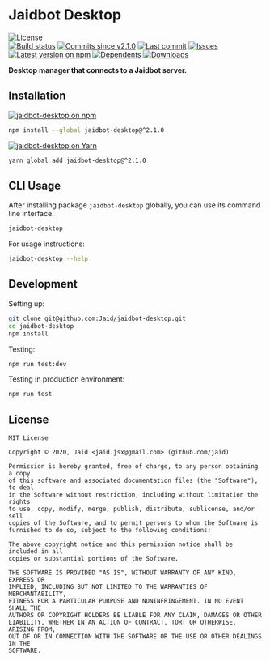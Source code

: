 # Jaidbot Desktop


<a href="https://raw.githubusercontent.com/Jaid/jaidbot-desktop/master/license.txt"><img src="https://img.shields.io/github/license/Jaid/jaidbot-desktop?style=flat-square" alt="License"/></a>  
<a href="https://actions-badge.atrox.dev/Jaid/jaidbot-desktop/goto"><img src="https://img.shields.io/endpoint.svg?style=flat-square&url=https%3A%2F%2Factions-badge.atrox.dev%2FJaid%2Fjaidbot-desktop%2Fbadge" alt="Build status"/></a> <a href="https://github.com/Jaid/jaidbot-desktop/commits"><img src="https://img.shields.io/github/commits-since/Jaid/jaidbot-desktop/v2.1.0?style=flat-square&logo=github" alt="Commits since v2.1.0"/></a> <a href="https://github.com/Jaid/jaidbot-desktop/commits"><img src="https://img.shields.io/github/last-commit/Jaid/jaidbot-desktop?style=flat-square&logo=github" alt="Last commit"/></a> <a href="https://github.com/Jaid/jaidbot-desktop/issues"><img src="https://img.shields.io/github/issues/Jaid/jaidbot-desktop?style=flat-square&logo=github" alt="Issues"/></a>  
<a href="https://npmjs.com/package/jaidbot-desktop"><img src="https://img.shields.io/npm/v/jaidbot-desktop?style=flat-square&logo=npm&label=latest%20version" alt="Latest version on npm"/></a> <a href="https://github.com/Jaid/jaidbot-desktop/network/dependents"><img src="https://img.shields.io/librariesio/dependents/npm/jaidbot-desktop?style=flat-square&logo=npm" alt="Dependents"/></a> <a href="https://npmjs.com/package/jaidbot-desktop"><img src="https://img.shields.io/npm/dm/jaidbot-desktop?style=flat-square&logo=npm" alt="Downloads"/></a>

**Desktop manager that connects to a Jaidbot server.**















## Installation
<a href="https://npmjs.com/package/jaidbot-desktop"><img src="https://img.shields.io/badge/npm-jaidbot--desktop-C23039?style=flat-square&logo=npm" alt="jaidbot-desktop on npm"/></a>
```bash
npm install --global jaidbot-desktop@^2.1.0
```
<a href="https://yarnpkg.com/package/jaidbot-desktop"><img src="https://img.shields.io/badge/Yarn-jaidbot--desktop-2F8CB7?style=flat-square&logo=yarn&logoColor=white" alt="jaidbot-desktop on Yarn"/></a>
```bash
yarn global add jaidbot-desktop@^2.1.0
```




## CLI Usage
After installing package `jaidbot-desktop` globally, you can use its command line interface.
```bash
jaidbot-desktop
```
For usage instructions:
```bash
jaidbot-desktop --help
```




## Development



Setting up:
```bash
git clone git@github.com:Jaid/jaidbot-desktop.git
cd jaidbot-desktop
npm install
```
Testing:
```bash
npm run test:dev
```
Testing in production environment:
```bash
npm run test
```


## License
```text
MIT License

Copyright © 2020, Jaid <jaid.jsx@gmail.com> (github.com/jaid)

Permission is hereby granted, free of charge, to any person obtaining a copy
of this software and associated documentation files (the "Software"), to deal
in the Software without restriction, including without limitation the rights
to use, copy, modify, merge, publish, distribute, sublicense, and/or sell
copies of the Software, and to permit persons to whom the Software is
furnished to do so, subject to the following conditions:

The above copyright notice and this permission notice shall be included in all
copies or substantial portions of the Software.

THE SOFTWARE IS PROVIDED "AS IS", WITHOUT WARRANTY OF ANY KIND, EXPRESS OR
IMPLIED, INCLUDING BUT NOT LIMITED TO THE WARRANTIES OF MERCHANTABILITY,
FITNESS FOR A PARTICULAR PURPOSE AND NONINFRINGEMENT. IN NO EVENT SHALL THE
AUTHORS OR COPYRIGHT HOLDERS BE LIABLE FOR ANY CLAIM, DAMAGES OR OTHER
LIABILITY, WHETHER IN AN ACTION OF CONTRACT, TORT OR OTHERWISE, ARISING FROM,
OUT OF OR IN CONNECTION WITH THE SOFTWARE OR THE USE OR OTHER DEALINGS IN THE
SOFTWARE.
```
